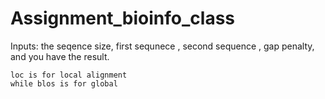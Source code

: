 # Assignment_bioinfo_class
  
  
   Inputs:
    the seqence size,
    first sequnece ,
    second sequence ,
    gap penalty,
    and you have the result.
    
    
    loc is for local alignment 
    while blos is for global
    

